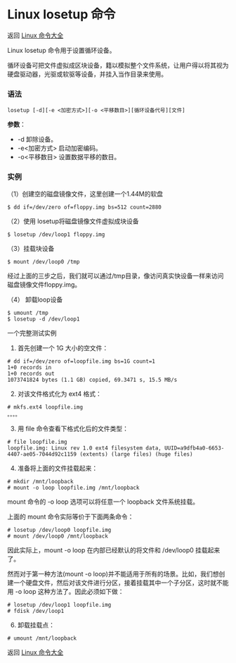 # Linux losetup 命令

返回 [Linux 命令大全](https://ahuang007.github.com/Linux-Command)

Linux losetup 命令用于设置循环设备。

循环设备可把文件虚拟成区块设备，籍以模拟整个文件系统，让用户得以将其视为硬盘驱动器，光驱或软驱等设备，并挂入当作目录来使用。

### 语法

```
losetup [-d][-e <加密方式>][-o <平移数目>][循环设备代号][文件]
```

**参数**：

- -d 卸除设备。
- -e<加密方式> 启动加密编码。
- -o<平移数目> 设置数据平移的数目。

### 实例

（1）创建空的磁盘镜像文件，这里创建一个1.44M的软盘

```
$ dd if=/dev/zero of=floppy.img bs=512 count=2880
```

（2）使用 losetup将磁盘镜像文件虚拟成块设备

```
$ losetup /dev/loop1 floppy.img
```

（3）挂载块设备

```
$ mount /dev/loop0 /tmp
```

经过上面的三步之后，我们就可以通过/tmp目录，像访问真实快设备一样来访问磁盘镜像文件floppy.img。

（4） 卸载loop设备

```
$ umount /tmp
$ losetup -d /dev/loop1
```

一个完整测试实例

1. 首先创建一个 1G 大小的空文件：

```
# dd if=/dev/zero of=loopfile.img bs=1G count=1
1+0 records in
1+0 records out
1073741824 bytes (1.1 GB) copied, 69.3471 s, 15.5 MB/s
```

2. 对该文件格式化为 ext4 格式：

```
# mkfs.ext4 loopfile.img
。。。。
```

3. 用 file 命令查看下格式化后的文件类型：

```
# file loopfile.img
loopfile.img: Linux rev 1.0 ext4 filesystem data, UUID=a9dfb4a0-6653-4407-ae05-7044d92c1159 (extents) (large files) (huge files)
```

4. 准备将上面的文件挂载起来：

```
# mkdir /mnt/loopback
# mount -o loop loopfile.img /mnt/loopback
```

mount 命令的 -o loop 选项可以将任意一个 loopback 文件系统挂载。

上面的 mount 命令实际等价于下面两条命令：

```
# losetup /dev/loop0 loopfile.img
# mount /dev/loop0 /mnt/loopback
```

因此实际上，mount -o loop 在内部已经默认的将文件和 /dev/loop0 挂载起来了。

然而对于第一种方法(mount -o loop)并不能适用于所有的场景。比如，我们想创建一个硬盘文件，然后对该文件进行分区，接着挂载其中一个子分区，这时就不能用 -o loop 这种方法了。因此必须如下做：

```
# losetup /dev/loop1 loopfile.img
# fdisk /dev/loop1
```

6. 卸载挂载点：

```
# umount /mnt/loopback
```

返回 [Linux 命令大全](https://ahuang007.github.com/Linux-Command)